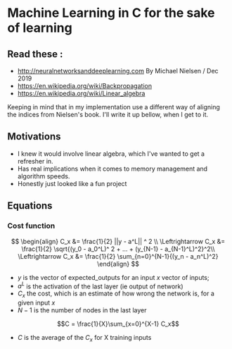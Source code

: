 # Machine Learning in C for the sake of learning

## Read these : 

* http://neuralnetworksanddeeplearning.com By Michael Nielsen / Dec 2019
* https://en.wikipedia.org/wiki/Backpropagation
* https://en.wikipedia.org/wiki/Linear_algebra

Keeping in mind that in my implementation use a different way of aligning the 
indices from Nielsen's book. I'll write it up bellow, when I get to it.

## Motivations

* I knew it would involve linear algebra, which I've wanted to get a refresher in. 
* Has real implications when it comes to memory management and algorithm speeds.
* Honestly just looked like a fun project

## Equations

### Cost function


$$
\begin{align}
C_x &= \frac{1}{2} ||y - a^L|| ^ 2 \\
\Leftrightarrow C_x &= \frac{1}{2} \sqrt{(y_0 - a_0^L)^ 2 + ... + (y_{N-1} - a_{N-1}^L)^2}^2\\
\Leftrightarrow C_x &= \frac{1}{2} \sum_{n=0}^{N-1}{(y_n - a_n^L)^2}
\end{align}
$$


* $y$ is the vector of expected_outputs for an input $x$ vector of inputs;
* $a^L$ is the activation of the last layer (ie output of network)
* $C_x$ the cost, which is an estimate of how wrong the network is, for a given input $x$
* $N-1$ is the number of nodes in the last layer

$$C = \frac{1}{X}\sum_{x=0}^{X-1} C_x$$

* $C$ is the average of the $C_x$ for X training inputs
